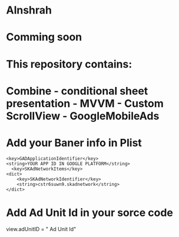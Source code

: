 # Alnshrah
# Comming soon
# This repository contains:
# Combine - conditional sheet presentation - MVVM - Custom ScrollView - GoogleMobileAds
# Add your Baner info in Plist
    <key>GADApplicationIdentifier</key>
    <string>YOUR APP ID IN GOOGLE PLATFORM</string>
	  <key>SKAdNetworkItems</key>
	<dict>
		<key>SKAdNetworkIdentifier</key>
		<string>cstr6suwn9.skadnetwork</string>
	</dict>
  
  # Add Ad Unit Id in your sorce code
  view.adUnitID = " Ad Unit Id"
